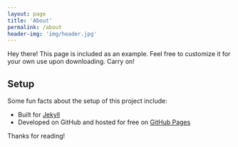 ```yaml
---
layout: page
title: 'About'
permalink: /about
header-img: 'img/header.jpg'
---
```


<p class="message">
  Hey there! This page is included as an example. Feel free to customize it for your own use upon downloading. Carry on!
</p>

## Setup

Some fun facts about the setup of this project include:

- Built for [Jekyll](http://jekyllrb.com)
- Developed on GitHub and hosted for free on [GitHub Pages](https://pages.github.com)

Thanks for reading!
